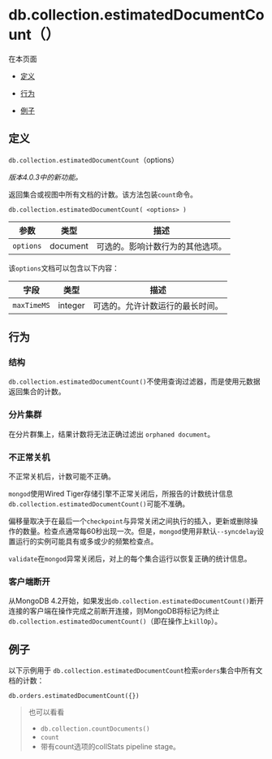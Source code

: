 # [ ](#)db.collection.estimatedDocumentCount（）

[]()

在本页面

*   [定义](#definition)

*   [行为](#behavior)

*   [例子](#examples)

## <span id="definition">定义</span>

`db.collection.estimatedDocumentCount`（options）

*版本4.0.3中的新功能。*

返回集合或视图中所有文档的计数。该方法包装`count`命令。

```
db.collection.estimatedDocumentCount( <options> )
```

| 参数      | 类型     | 描述                             |
| --------- | -------- | -------------------------------- |
| `options` | document | 可选的。影响计数行为的其他选项。 |

该`options`文档可以包含以下内容：

| 字段        | 类型    | 描述                             |
| ----------- | ------- | -------------------------------- |
| `maxTimeMS` | integer | 可选的。允许计数运行的最长时间。 |

## <span id="behavior">行为</span>

### 结构

`db.collection.estimatedDocumentCount()`不使用查询过滤器，而是使用元数据返回集合的计数。

### 分片集群

在分片群集上，结果计数将无法正确过滤出 `orphaned document`。

### 不正常关机

不正常关机后，计数可能不正确。

`mongod`使用Wired Tiger存储引擎不正常关闭后，所报告的计数统计信息 `db.collection.estimatedDocumentCount()`可能不准确。

偏移量取决于在最后一个`checkpoint`与异常关闭之间执行的插入，更新或删除操作的数量。检查点通常每60秒出现一次。但是，`mongod`使用非默认`--syncdelay`设置运行的实例可能具有或多或少的频繁检查点。

`validate`在`mongod`异常关闭后，对上的每个集合运行以恢复正确的统计信息。

### 客户端断开

从MongoDB 4.2开始，如果发出`db.collection.estimatedDocumentCount()`断开连接的客户端在操作完成之前断开连接，则MongoDB将标记为终止`db.collection.estimatedDocumentCount()`（即在操作上`killOp`）。

## <span id="examples">例子</span>

以下示例用于 `db.collection.estimatedDocumentCount`检索`orders`集合中所有文档的计数：

```
db.orders.estimatedDocumentCount({})
```

>也可以看看
>
>* `db.collection.countDocuments()`
>* `count`
>* 带有count选项的collStats pipeline stage。